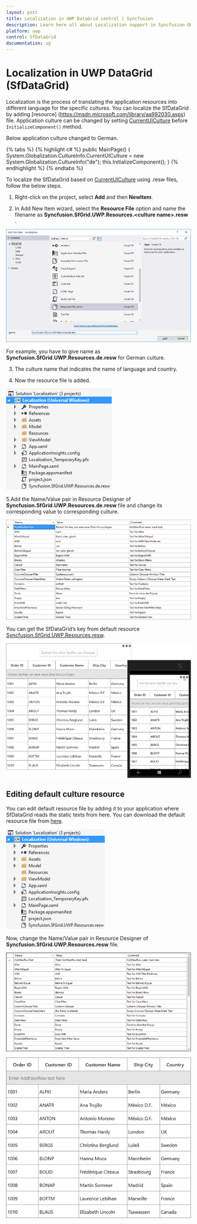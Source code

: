 ```yaml
---
layout: post
title: Localization in UWP DataGrid control | Syncfusion
description: Learn here all about Localization support in Syncfusion UWP DataGrid (SfDataGrid) control and more.
platform: uwp
control: SfDataGrid
documentation: ug
---
```



# Localization in UWP DataGrid (SfDataGrid)

Localization is the process of translating the application resources into different language for the specific cultures. You can localize the SfDataGrid by adding [resource] (https://msdn.microsoft.com/library/aa992030.aspx) file. Application culture can be changed by setting [CurrentUICulture](https://msdn.microsoft.com/en-us/library/system.globalization.cultureinfo.currentuiculture.aspx) before `InitializeComponent()` method.
 
Below application culture changed to German.

{% tabs %}
{% highlight c# %}
public MainPage()
{
    System.Globalization.CultureInfo.CurrentUICulture = new System.Globalization.CultureInfo("de");
    this.InitializeComponent();
} 
{% endhighlight %}
{% endtabs %}


To localize the SfDataGrid based on [CurrentUICulture](https://msdn.microsoft.com/en-us/library/system.globalization.cultureinfo.currentuiculture.aspx)  using .resw files, follow the below steps.
 
1. Right-click on the project, select **Add** and then **NewItem**.

2. In Add New Item wizard, select the **Resource File** option and name the filename as **Syncfusion.SfGrid.UWP.Resources.&lt;culture name&gt;.resw** .
 
![Shows the name of resource file to be added for UWP DataGrid](Localization_images/Localization_img1.png)

For example, you have to give name as **Syncfusion.SfGrid.UWP.Resources.de.resw** for German culture.
 
3. The culture name that indicates the name of language and country.
 
4. Now the resource file is added.


![Shows the added resource file for German language in UWP DataGrid](Localization_images/Localization_img2.png)

5.Add the Name/Value pair in Resource Designer of **Syncfusion.SfGrid.UWP.Resources.de.resw** file and change its corresponding value to corresponding culture.
 
![Shows the added resource file name / value pair in the resource designer in UWP DataGrid](Localization_images/Localization_img3.png)


You can get the SfDataGrid’s key from default resource  [Syncfusion.SfGrid.UWP.Resources.resw](https://www.syncfusion.com/downloads/support/directtrac/general/ze/Syncfusion.SfGrid.UWP.Resources-145129753.zip).


![Shows the localized in German for UWP DataGrid](Localization_images/Localization_img4.png)


## Editing default culture resource


You can edit default resource file by adding it to your application where SfDataGrid reads the static texts from here. You can download the default resource file from [here](https://www.syncfusion.com/downloads/support/directtrac/general/ze/Syncfusion.SfGrid.UWP.Resources-145129753.zip).

![Displaying the default culture resource editing for UWP SfDataGrid](Localization_images/Localization_img5.png)

Now, change the Name/Value pair in Resource Designer of **Syncfusion.SfGrid.UWP.Resources.resw** file.

![Displaying the name / value pair in the resource designer for default culture resource in UWP SfDataGrid](Localization_images/Localization_img6.png)


![Displaying UWP SfDataGrid with the default culture resource edited](Localization_images/Localization_img7.png)

